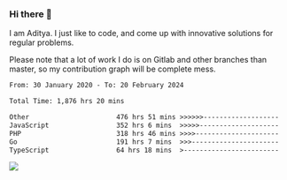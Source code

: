 ### Hi there 👋

I am Aditya. I just like to code, and come up with innovative solutions for regular problems.

Please note that a lot of work I do is on Gitlab and other branches than master, so my contribution graph will be complete mess.

<!--START_SECTION:waka-->

```txt
From: 30 January 2020 - To: 20 February 2024

Total Time: 1,876 hrs 20 mins

Other                      476 hrs 51 mins >>>>>>-------------------   25.41 %
JavaScript                 352 hrs 6 mins  >>>>>--------------------   18.77 %
PHP                        318 hrs 46 mins >>>>---------------------   16.99 %
Go                         191 hrs 7 mins  >>>----------------------   10.19 %
TypeScript                 64 hrs 18 mins  >------------------------   03.43 %
```

<!--END_SECTION:waka-->

![](https://komarev.com/ghpvc/?username=BrainBuzzer)
